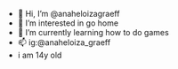 - 👋 Hi, I’m @anaheloizagraeff
- 👀 I’m interested in go home
- 🌱 I’m currently learning how to do games
- 📫 ig:@anaheloiza_graeff
- i am 14y old
